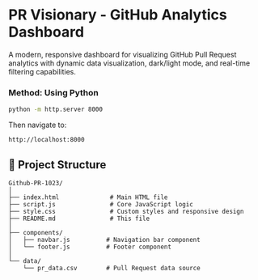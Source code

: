 # PR Visionary - GitHub Analytics Dashboard

A modern, responsive dashboard for visualizing GitHub Pull Request analytics with dynamic data visualization, dark/light mode, and real-time filtering capabilities.


### Method: Using Python

```bash
python -m http.server 8000
```

Then navigate to:
```
http://localhost:8000
```

## 📁 Project Structure

```
Github-PR-1023/
│
├── index.html              # Main HTML file
├── script.js               # Core JavaScript logic
├── style.css               # Custom styles and responsive design
├── README.md               # This file
│
├── components/
│   ├── navbar.js          # Navigation bar component
│   └── footer.js          # Footer component
│
└── data/
    └── pr_data.csv        # Pull Request data source
```

